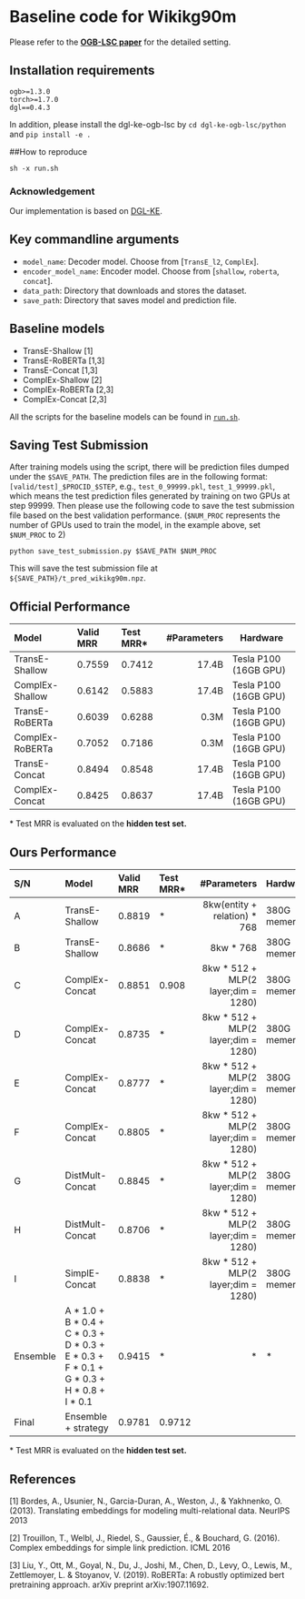 # Baseline code for Wikikg90m

Please refer to the **[OGB-LSC paper](https://arxiv.org/abs/2103.09430)** for the detailed setting.

## Installation requirements
```
ogb>=1.3.0
torch>=1.7.0
dgl==0.4.3
```
In addition, please install the dgl-ke-ogb-lsc by `cd dgl-ke-ogb-lsc/python` and `pip install -e .`

##How to reproduce
```angular2html
sh -x run.sh
```


### Acknowledgement 
Our implementation is based on [DGL-KE](https://github.com/awslabs/dgl-ke).

## Key commandline arguments
- `model_name`: Decoder model. Choose from [`TransE_l2`, `ComplEx`].
- `encoder_model_name`: Encoder model. Choose from [`shallow`, `roberta`, `concat`].
- `data_path`: Directory that downloads and stores the dataset.
- `save_path`: Directory that saves model and prediction file.

## Baseline models
- TransE-Shallow [1]
- TransE-RoBERTa [1,3]
- TransE-Concat [1,3]
- ComplEx-Shallow [2]
- ComplEx-RoBERTa [2,3]
- ComplEx-Concat [2,3]

All the scripts for the baseline models can be found in [`run.sh`](https://github.com/snap-stanford/ogb/blob/master/examples/lsc/wikikg90m/run.sh).

## Saving Test Submission
After training models using the script, there will be prediction files dumped under the `$SAVE_PATH`. The prediction files are in the following format: `[valid/test]_$PROCID_$STEP`, e.g., `test_0_99999.pkl`, `test_1_99999.pkl`, which means the test prediction files generated by training on two GPUs at step 99999. Then please use the following code to save the test submission file based on the best validation performance.
(`$NUM_PROC` represents the number of GPUs used to train the model, in the example above, set `$NUM_PROC` to 2)
```
python save_test_submission.py $SAVE_PATH $NUM_PROC
```
This will save the test submission file at `${SAVE_PATH}/t_pred_wikikg90m.npz`.

## Official Performance

| Model              |Valid MRR  | Test MRR*   | \#Parameters    | Hardware |
|:------------------ |:--------------   |:---------------| --------------:|----------|
| TransE-Shallow     | 0.7559 | 0.7412 | 17.4B  | Tesla P100 (16GB GPU) |
| ComplEx-Shallow    | 0.6142 | 0.5883 | 17.4B  | Tesla P100 (16GB GPU) |
| TransE-RoBERTa     | 0.6039 | 0.6288 | 0.3M   | Tesla P100 (16GB GPU) |
| ComplEx-RoBERTa    | 0.7052 | 0.7186 | 0.3M   | Tesla P100 (16GB GPU) |
| TransE-Concat      | 0.8494 | 0.8548 | 17.4B  | Tesla P100 (16GB GPU) |
| ComplEx-Concat     | 0.8425 | 0.8637 | 17.4B  | Tesla P100 (16GB GPU) |

\* Test MRR is evaluated on the **hidden test set.**

## Ours Performance

S/N| Model              |Valid MRR  | Test MRR*   | \#Parameters    | Hardware |Spend Time | Note
|:------------------|:------------------ |:--------------   |:---------------| --------------:|----------|----------|----------|
A| TransE-Shallow     | 0.8819 | * | 8kw(entity + relation) * 768  | 380G memery | 5 day |
B| TransE-Shallow     | 0.8686 | * | 8kw * 768  | 380G memery | 5 day |
C| ComplEx-Concat     | 0.8851 | 0.908 | 8kw * 512 + MLP(2 layer;dim = 1280)  | 380G memery | 3 day  |
D| ComplEx-Concat     | 0.8735 | * | 8kw * 512 + MLP(2 layer;dim = 1280)   | 380G memery | 3 day |
E| ComplEx-Concat     | 0.8777 | * | 8kw * 512 + MLP(2 layer;dim = 1280)   | 380G memery | 3 day  |
F| ComplEx-Concat     | 0.8805 | * | 8kw * 512 + MLP(2 layer;dim = 1280)  | 380G memery | 3 day |
G| DistMult-Concat     | 0.8845 | * | 8kw * 512 + MLP(2 layer;dim = 1280)   | 380G memery | 3 day |
H| DistMult-Concat     | 0.8706 | * | 8kw * 512 + MLP(2 layer;dim = 1280)   | 380G memery | 3 day | loss:hinge
I| SimplE-Concat     | 0.8838 | * | 8kw * 512 + MLP(2 layer;dim = 1280)   | 380G memery| 3 day |
Ensemble| A * 1.0  + B * 0.4 + C * 0.3 + D * 0.3 + E * 0.3 + F * 0.1 + G * 0.3 + H * 0.8 + I * 0.1|0.9415|*|*|*|*|grid serach|
Final|Ensemble + strategy | 0.9781 | 0.9712| | 

\* Test MRR is evaluated on the **hidden test set.**

## References
[1] Bordes, A., Usunier, N., Garcia-Duran, A., Weston, J., & Yakhnenko, O. (2013). Translating embeddings for modeling multi-relational data. NeurIPS 2013

[2] Trouillon, T., Welbl, J., Riedel, S., Gaussier, É., & Bouchard, G. (2016). Complex embeddings for simple link prediction. ICML 2016

[3] Liu, Y., Ott, M., Goyal, N., Du, J., Joshi, M., Chen, D., Levy, O., Lewis, M., Zettlemoyer, L. & Stoyanov, V. (2019). RoBERTa: A robustly optimized bert pretraining approach. arXiv preprint arXiv:1907.11692.
